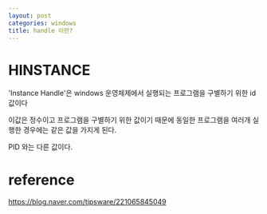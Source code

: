 ```yaml
---
layout: post
categories: windows
title: handle 이란?
---
```

# HINSTANCE
'Instance Handle'은 windows 운영체제에서 실행되는 프로그램을 구별하기 위한 id 값이다

이값은 정수이고 프로그램을 구별하기 위한 값이기 때문에 동일한 프로그램을 여러개 실행한 경우에는 같은 값을 가지게 된다.

PID 와는 다른 값이다.


# reference
https://blog.naver.com/tipsware/221065845049